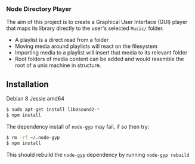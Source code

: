 ### Node Directory Player

The aim of this project is to create a Graphical User Interface (GUI) player
that maps its library directly to the user's selected `Music/` folder.

 - A playlist is a direct read from a folder
 - Moving media around playlists will react on the filesystem
 - Importing media to a playlist will insert that media to its relevant folder
 - Root folders of media content can be added and would resemble the root of a
 unix machine in structure.


## Installation

Debian 8 Jessie amd64
```bash
$ sudo apt-get install libasound2-*
$ npm install
```

The dependency install of `node-gyp` may fail, if so then try:
```bash
$ rm -rf ~/.node-gyp
$ npm install
```
This should rebuild the `node-gyp` dependency by running `node-gyp rebuild`
